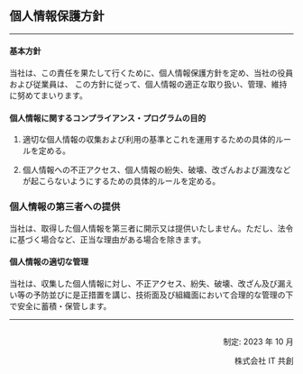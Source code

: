 ## 個人情報保護方針

---

#### 基本方針

当社は、この責任を果たして行くために、個人情報保護方針を定め、当社の役員および従業員は、 この方針に従って、個人情報の適正な取り扱い、管理、維持に努めてまいります。

#### 個人情報に関するコンプライアンス・プログラムの目的

1. 適切な個人情報の収集および利用の基準とこれを運用するための具体的ルールを定める。

2. 個人情報への不正アクセス、個人情報の紛失、破壊、改ざんおよび漏洩などが起こらないようにするための具体的ルールを定める。

### 個人情報の第三者への提供

当社は、取得した個人情報を第三者に開示又は提供いたしません。ただし、法令に基づく場合など、正当な理由がある場合を除きます。

#### 個人情報の適切な管理

当社は、収集した個人情報に対し、不正アクセス、紛失、破壊、改ざん及び漏えい等の予防並びに是正措置を講じ、技術面及び組織面において合理的な管理の下で安全に蓄積・保管します。

---

<div style="text-align: right; margin-top: 2em;">
    <p>制定: 2023 年 10 月</p>
    <p>株式会社 IT 共創</p>
</div>
